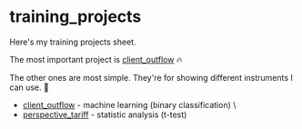 # training_projects

Here's my training projects sheet.

The most important project is [client_outflow](https://github.com/ssensse/training_projects/tree/main/client_outlow) 🔥

The other ones are most simple. They're for showing different instruments I can use. 🔧

* [client_outflow](https://github.com/ssensse/training_projects/tree/main/client_outlow) - machine learning (binary classification) \
* [perspective_tariff](https://github.com/ssensse/training_projects/tree/main/perspective_tariff) - statistic analysis (t-test)
